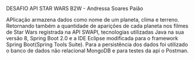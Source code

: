 DESAFIO API STAR WARS B2W - Andressa Soares Paião 

APlicação armazena dados como nome de um planeta, clima e terreno. Retornando também a quantidade de aparições de cada planeta nos filmes de Star Wars registrada na API SWAPI, tecnologias utilizadas Java na sua versão 8, Spring Boot 2.0 e a IDE Eclipse modificada para o framework Spring Boot(Spring Tools Suite). Para a persistência dos dados foi utilizado o banco de dados não relacional MongoDB e para testes da api o Postman.
 

